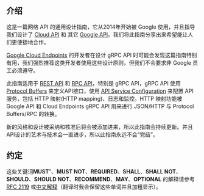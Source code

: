 ## 介绍

这是一篇网络 API 的通用设计指南，它从2014年开始被 Google 使用，并且指导我们设计了 [Cloud API](https://cloud.google.com/apis/docs/overview) 和 其它 [Google API](https://github.com/googleapis/googleapis)。我们将此指南分享出来希望能让人们更便捷地合作。

[Google Cloud Endpoints](https://cloud.google.com/endpoints/docs/grpc) 的开发者在设计 gRPC API 时可能会发现这篇指南特别有用，我们强烈推荐这类开发者使用这些设计原则，但我们不会要求非 Google 员工必须遵守。

此指南适用于 [REST API](https://zh.wikipedia.org/wiki/REST) 和 [RPC API](https://zh.wikipedia.org/wiki/RPC)，特别是 gRPC API，gRPC API 使用 [Protocol Buffers](http://tailnode.tk/2017/04/google-api-design-guide/proto3/) 来定义API接口，使用 [API Service Configuration](https://github.com/googleapis/googleapis) 来配置 API 服务，包括 HTTP 映射(HTTP mapping)、日志和监控。HTTP 映射功能被 Google API 和 Cloud Endpoints gRPC API 用来进行 JSON/HTTP 与 Protocol Buffers/RPC 的转换。

新的风格和设计被采纳和核准后将会被添加进来，所以此指南会持续更新。并且API设计的艺术与技术会一直进步，所以此指南永远不会“完结”。

## 约定

这些关键词**MUST**”、**MUST NOT**、**REQUIRED**、**SHALL**、**SHALL NOT**、**SHOULD**、**SHOULD NOT**、**RECOMMEND**、**MAY**、**OPTIONAL** 的解释请参考 [RFC 2119](https://www.ietf.org/rfc/rfc2119.txt) 或[中文解释](rfc2119.md)（翻译时我会保留这些单词并且加粗显示）。